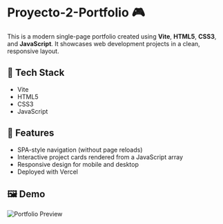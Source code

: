 # Proyecto-2-Portfolio 🎮

This is a modern single-page portfolio created using **Vite**, **HTML5**, **CSS3**, and **JavaScript**. It showcases web development projects in a clean, responsive layout.

## 🚀 Tech Stack

- Vite
- HTML5
- CSS3
- JavaScript

## 📂 Features

- SPA-style navigation (without page reloads)
- Interactive project cards rendered from a JavaScript array
- Responsive design for mobile and desktop
- Deployed with Vercel

## 🖼️ Demo

![Portfolio Preview](./public/demo/demo-portfolio.gif)
